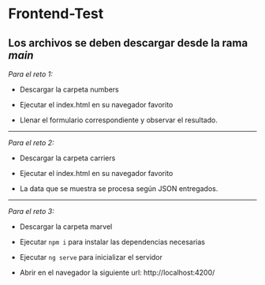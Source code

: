 # Frontend-Test

## Los archivos se deben descargar desde la rama *main*

*Para el reto 1:*

- Descargar la carpeta numbers

- Ejecutar el index.html en su navegador favorito

- Llenar el formulario correspondiente y observar el resultado.

***

*Para el reto 2:*

- Descargar la carpeta carriers 

- Ejecutar el index.html en su navegador favorito

- La data que se muestra se procesa según JSON entregados.

***

*Para el reto 3:*

- Descargar la carpeta marvel

- Ejecutar `npm i` para instalar las dependencias necesarias

- Ejecutar `ng serve` para inicializar el servidor

- Abrir en el navegador la siguiente url: http://localhost:4200/
